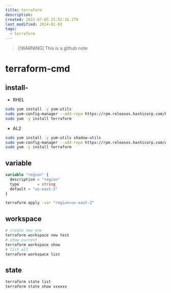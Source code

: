 ```yaml
---
title: terraform
description: 
created: 2022-07-05 21:52:16.279
last_modified: 2024-01-03
tags:
  - terraform
---
```

> [!WARNING] This is a github note
# terraform-cmd

## install-

- RHEL
```sh
sudo yum install -y yum-utils
sudo yum-config-manager --add-repo https://rpm.releases.hashicorp.com/RHEL/hashicorp.repo
sudo yum -y install terraform
```
- AL2
```sh
sudo yum install -y yum-utils shadow-utils
sudo yum-config-manager --add-repo https://rpm.releases.hashicorp.com/AmazonLinux/hashicorp.repo
sudo yum -y install terraform
```
## variable

```variables.tf
variable "region" {
  description = "region"
  type        = string
  default = "us-east-2"
}
```

```sh
terraform apply -var "region=us-east-2"
```

## workspace

```sh
# create new one
terraform workspace new test
# show current 
terraform workspace show
# list all 
terraform workspace list
```

## state

```sh
terraform state list
terraform state show xxxxxx
```


